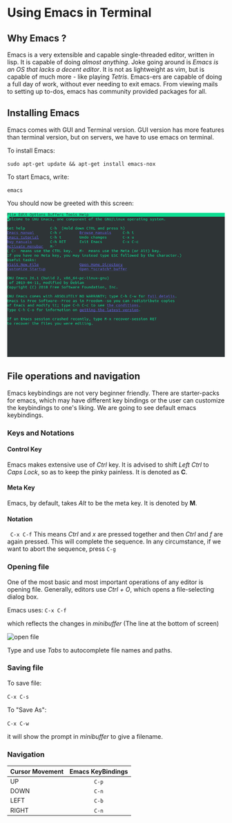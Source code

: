 # Using Emacs in Terminal

## Why Emacs ?

Emacs is a very extensible and capable single-threaded editor, written in lisp. It is capable of doing _almost anything_. Joke going around is _Emacs is an OS that lacks a decent editor_. It is not as lightweight as vim, but is capable of much more - like playing _Tetris_. Emacs-ers are capable of doing a full day of work, without ever needing to exit emacs. From viewing mails to setting up to-dos, emacs has community provided packages for all.


## Installing Emacs

Emacs comes with GUI and Terminal version.
GUI version has more features than terminal version, but on servers, we have to use emacs on terminal.

To install Emacs: 

```
sudo apt-get update && apt-get install emacs-nox
```

To start Emacs, write:
```
emacs
```

You should now be greeted with this screen:

![emacs home screen](emacs.png "homescreen")



## File operations and navigation

Emacs keybindings are not very beginner friendly. There are starter-packs for emacs, which may have different key bindings or the user can customize the keybindings to one's liking. We are going to see default emacs keybindings.


### Keys and Notations

#### Control Key

Emacs makes extensive use of _Ctrl_ key. It is advised to shift _Left Ctrl_ to _Caps Lock_, so as to keep the pinky painless.
It is denoted as **C**.

#### Meta Key

Emacs, by default, takes _Alt_ to be the meta key. It is denoted by **M**.


#### Notation

``` C-x C-f```
This means _Ctrl_ and _x_ are pressed together and then _Ctrl_ and _f_ are again pressed. This will complete the sequence. In any circumstance, if we want to abort the sequence, press ```C-g```



### Opening file
 
One of the most basic and most important operations of any editor is opening file. 
Generally, editors use _Ctrl + O_, which opens a file-selecting dialog box.

Emacs uses:
```C-x C-f```

which reflects the changes in _minibuffer_ (The line at the bottom of screen)

![open file](emacs_open_file.png "Open File")

Type and use _Tabs_ to autocomplete file names and paths.






### Saving file

To save file:

``` C-x C-s ```

To "Save As":

``` C-x C-w ```

it will show the prompt in _minibuffer_ to give a filename.


### Navigation

| Cursor Movement | Emacs KeyBindings  |
|-----------------|:------------------:|
| UP | ```C-p``` |
| DOWN | ``` C-n ```|
| LEFT | ```C-b``` |
| RIGHT | ```C-n```|



